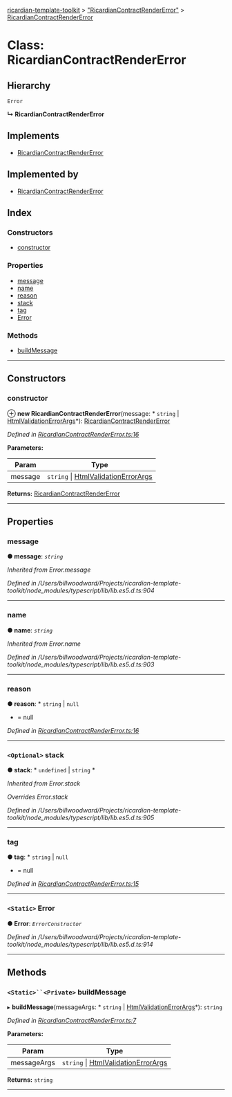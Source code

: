 [ricardian-template-toolkit](../README.md) > ["RicardianContractRenderError"](../modules/_ricardiancontractrendererror_.md) > [RicardianContractRenderError](../classes/_ricardiancontractrendererror_.ricardiancontractrendererror.md)

# Class: RicardianContractRenderError

## Hierarchy

 `Error`

**↳ RicardianContractRenderError**

## Implements

* [RicardianContractRenderError](_ricardiancontractrendererror_.ricardiancontractrendererror.md)

## Implemented by

* [RicardianContractRenderError](_ricardiancontractrendererror_.ricardiancontractrendererror.md)

## Index

### Constructors

* [constructor](_ricardiancontractrendererror_.ricardiancontractrendererror.md#constructor)

### Properties

* [message](_ricardiancontractrendererror_.ricardiancontractrendererror.md#message)
* [name](_ricardiancontractrendererror_.ricardiancontractrendererror.md#name)
* [reason](_ricardiancontractrendererror_.ricardiancontractrendererror.md#reason)
* [stack](_ricardiancontractrendererror_.ricardiancontractrendererror.md#stack)
* [tag](_ricardiancontractrendererror_.ricardiancontractrendererror.md#tag)
* [Error](_ricardiancontractrendererror_.ricardiancontractrendererror.md#error)

### Methods

* [buildMessage](_ricardiancontractrendererror_.ricardiancontractrendererror.md#buildmessage)

---

## Constructors

<a id="constructor"></a>

###  constructor

⊕ **new RicardianContractRenderError**(message: * `string` &#124; [HtmlValidationErrorArgs](../interfaces/_ricardiancontractrendererror_.htmlvalidationerrorargs.md)*): [RicardianContractRenderError](_ricardiancontractrendererror_.ricardiancontractrendererror.md)

*Defined in [RicardianContractRenderError.ts:16](https://github.com/EOSIO/ricardian-template-toolkit/blob/3c49e9d/src/RicardianContractRenderError.ts#L16)*

**Parameters:**

| Param | Type |
| ------ | ------ |
| message |  `string` &#124; [HtmlValidationErrorArgs](../interfaces/_ricardiancontractrendererror_.htmlvalidationerrorargs.md)|

**Returns:** [RicardianContractRenderError](_ricardiancontractrendererror_.ricardiancontractrendererror.md)

___

## Properties

<a id="message"></a>

###  message

**● message**: *`string`*

*Inherited from Error.message*

*Defined in /Users/billwoodward/Projects/ricardian-template-toolkit/node_modules/typescript/lib/lib.es5.d.ts:904*

___
<a id="name"></a>

###  name

**● name**: *`string`*

*Inherited from Error.name*

*Defined in /Users/billwoodward/Projects/ricardian-template-toolkit/node_modules/typescript/lib/lib.es5.d.ts:903*

___
<a id="reason"></a>

###  reason

**● reason**: * `string` &#124; `null`
* =  null

*Defined in [RicardianContractRenderError.ts:16](https://github.com/EOSIO/ricardian-template-toolkit/blob/3c49e9d/src/RicardianContractRenderError.ts#L16)*

___
<a id="stack"></a>

### `<Optional>` stack

**● stack**: * `undefined` &#124; `string`
*

*Inherited from Error.stack*

*Overrides Error.stack*

*Defined in /Users/billwoodward/Projects/ricardian-template-toolkit/node_modules/typescript/lib/lib.es5.d.ts:905*

___
<a id="tag"></a>

###  tag

**● tag**: * `string` &#124; `null`
* =  null

*Defined in [RicardianContractRenderError.ts:15](https://github.com/EOSIO/ricardian-template-toolkit/blob/3c49e9d/src/RicardianContractRenderError.ts#L15)*

___
<a id="error"></a>

### `<Static>` Error

**● Error**: *`ErrorConstructor`*

*Defined in /Users/billwoodward/Projects/ricardian-template-toolkit/node_modules/typescript/lib/lib.es5.d.ts:914*

___

## Methods

<a id="buildmessage"></a>

### `<Static>``<Private>` buildMessage

▸ **buildMessage**(messageArgs: * `string` &#124; [HtmlValidationErrorArgs](../interfaces/_ricardiancontractrendererror_.htmlvalidationerrorargs.md)*): `string`

*Defined in [RicardianContractRenderError.ts:7](https://github.com/EOSIO/ricardian-template-toolkit/blob/3c49e9d/src/RicardianContractRenderError.ts#L7)*

**Parameters:**

| Param | Type |
| ------ | ------ |
| messageArgs |  `string` &#124; [HtmlValidationErrorArgs](../interfaces/_ricardiancontractrendererror_.htmlvalidationerrorargs.md)|

**Returns:** `string`

___

